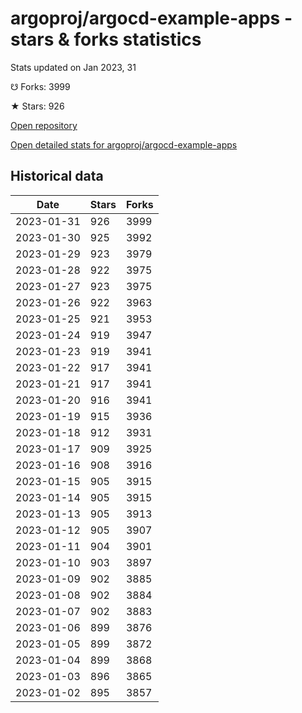 # argoproj/argocd-example-apps - stars & forks statistics

Stats updated on Jan 2023, 31

☋ Forks: 3999

★ Stars: 926

[Open repository](https://github.com/argoproj/argocd-example-apps)

[Open detailed stats for argoproj/argocd-example-apps](https://reviewgithub.com/rep/argoproj/argocd-example-apps)

## Historical data
| Date | Stars | Forks |
|------|-------|-------|
| 2023-01-31 | 926 | 3999 | 
| 2023-01-30 | 925 | 3992 | 
| 2023-01-29 | 923 | 3979 | 
| 2023-01-28 | 922 | 3975 | 
| 2023-01-27 | 923 | 3975 | 
| 2023-01-26 | 922 | 3963 | 
| 2023-01-25 | 921 | 3953 | 
| 2023-01-24 | 919 | 3947 | 
| 2023-01-23 | 919 | 3941 | 
| 2023-01-22 | 917 | 3941 | 
| 2023-01-21 | 917 | 3941 | 
| 2023-01-20 | 916 | 3941 | 
| 2023-01-19 | 915 | 3936 | 
| 2023-01-18 | 912 | 3931 | 
| 2023-01-17 | 909 | 3925 | 
| 2023-01-16 | 908 | 3916 | 
| 2023-01-15 | 905 | 3915 | 
| 2023-01-14 | 905 | 3915 | 
| 2023-01-13 | 905 | 3913 | 
| 2023-01-12 | 905 | 3907 | 
| 2023-01-11 | 904 | 3901 | 
| 2023-01-10 | 903 | 3897 | 
| 2023-01-09 | 902 | 3885 | 
| 2023-01-08 | 902 | 3884 | 
| 2023-01-07 | 902 | 3883 | 
| 2023-01-06 | 899 | 3876 | 
| 2023-01-05 | 899 | 3872 | 
| 2023-01-04 | 899 | 3868 | 
| 2023-01-03 | 896 | 3865 | 
| 2023-01-02 | 895 | 3857 | 

